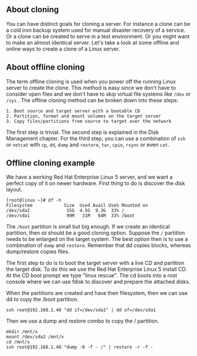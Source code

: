 ## About cloning

You can have distinct goals for cloning a server. For instance a clone
can be a cold iron backup system used for manual disaster recovery of a
service. Or a clone can be created to serve in a test environment. Or
you might want to make an almost identical server. Let's take a look at
some offline and online ways to create a clone of a Linux server.

## About offline cloning

The term offline cloning is used when you power off the running Linux
server to create the clone. This method is easy since we don't have to
consider open files and we don't have to skip virtual file systems like
`/dev` or `/sys` . The offline cloning method can be broken down into
these steps:

    1. Boot source and target server with a bootable CD
    2. Partition, format and mount volumes on the target server
    3. Copy files/partitions from source to target over the network
        

The first step is trivial. The second step is explained in the Disk
Management chapter. For the third step, you can use a combination of
`ssh` or `netcat` with `cp`, `dd`, `dump` and `restore`, `tar`, `cpio`,
`rsync` or even `cat`.

## Offline cloning example

We have a working Red Hat Enterprise Linux 5 server, and we want a
perfect copy of it on newer hardware. First thing to do is discover the
disk layout.

    [root@linux ~]# df -h 
    Filesystem            Size  Used Avail Use% Mounted on
    /dev/sda2              15G  4.5G  9.3G  33% /
    /dev/sda1              99M   31M   64M  33% /boot

The `/boot` partition is small but big enough. If we create an identical
partition, then `dd` should be a good cloning option. Suppose the `/`
partition needs to be enlarged on the target system. The best option
then is to use a combination of `dump` and `restore`. Remember that dd
copies blocks, whereas dump/restore copies files.

The first step to do is to boot the target server with a live CD and
partition the target disk. To do this we use the Red Hat Enterprise
Linux 5 install CD. At the CD boot prompt we type \"linux rescue\". The
cd boots into a root console where we can use fdisk to discover and
prepare the attached disks.

When the partitions are created and have their filesystem, then we can
use dd to copy the /boot partition.

    ssh root@192.168.1.40 "dd if=/dev/sda1" | dd of=/dev/sda1

Then we use a dump and restore combo to copy the / partition.

    mkdir /mnt/x
    mount /dev/sda2 /mnt/x
    cd /mnt/x
    ssh root@192.168.1.40 "dump -0 -f - /" | restore -r -f -

